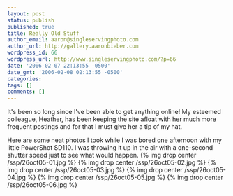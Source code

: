 ```yaml
---
layout: post
status: publish
published: true
title: Really Old Stuff
author_email: aaron@singleservingphoto.com
author_url: http://gallery.aaronbieber.com
wordpress_id: 66
wordpress_url: http://www.singleservingphoto.com/?p=66
date: '2006-02-07 22:13:55 -0500'
date_gmt: '2006-02-08 02:13:55 -0500'
categories:
tags: []
comments: []
---
```

It's been so long since I've been able to get anything online! My
esteemed colleague, Heather, has been keeping the site afloat with her
much more frequent postings and for that I must give her a tip of my
hat.

Here are some neat photos I took while I was bored one afternoon with my
little PowerShot SD110. I was throwing it up in the air with a
one-second shutter speed just to see what would happen.
 {% img drop center /ssp/26oct05-01.jpg %}
 {% img drop center /ssp/26oct05-02.jpg %}
 {% img drop center /ssp/26oct05-03.jpg %}
 {% img drop center /ssp/26oct05-04.jpg %}
 {% img drop center /ssp/26oct05-05.jpg %}
 {% img drop center /ssp/26oct05-06.jpg %}
